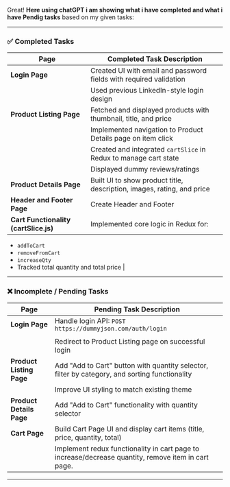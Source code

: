 Great!  **Here using chatGPT i am showing what i have completed and what i have Pendig tasks** based on my given tasks:

---

### ✅ Completed Tasks

| **Page**                              | **Completed Task Description**                                         |
| ------------------------------------- | ---------------------------------------------------------------------- |
| **Login Page**                        | Created UI with email and password fields with required validation     |
|                                       | Used previous LinkedIn-style login design                              |
| **Product Listing Page**              | Fetched and displayed products with thumbnail, title, and price        |
|                                       | Implemented navigation to Product Details page on item click           |
|                                       | Created and integrated `cartSlice` in Redux to manage cart state       |
|                                       | Displayed dummy reviews/ratings                                        |
| **Product Details Page**              | Built UI to show product title, description, images, rating, and price |
| **Header and Footer Page**           | Create Header and Footer                                               |
| **Cart Functionality (cartSlice.js)** | Implemented core logic in Redux for:                                   |

* `addToCart`
* `removeFromCart`
* `increaseQty`
* Tracked total quantity and total price                                            |

---

### ❌ Incomplete / Pending Tasks

| **Page**                 | **Pending Task Description**                                                                   |
| ------------------------ | ---------------------------------------------------------------------------------------------- |
| **Login Page**           | Handle login API: `POST https://dummyjson.com/auth/login`                                      
|                                                             |
|                          | Redirect to Product Listing page on successful login                                           |
| **Product Listing Page** | Add "Add to Cart" button with quantity selector, filter by category, and sorting functionality |
|                          | Improve UI styling to match existing theme                                                     |
| **Product Details Page** | Add "Add to Cart" functionality with quantity selector                                         |
| **Cart Page**            | Build Cart Page UI and display cart items (title, price, quantity, total)                      |
|                          | Implement redux functionality in cart page to increase/decrease quantity, remove item in cart page.|

                          

---
